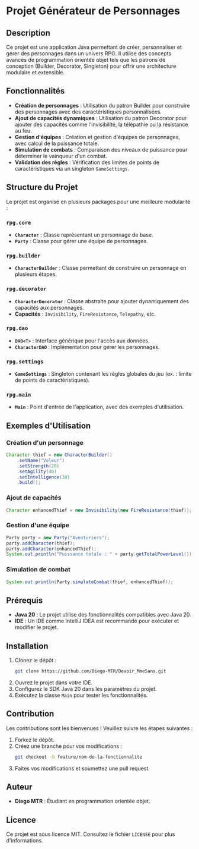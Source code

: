 # Projet Générateur de Personnages

## Description
Ce projet est une application Java permettant de créer, personnaliser et gérer des personnages dans un univers RPG. Il utilise des concepts avancés de programmation orientée objet tels que les patrons de conception (Builder, Decorator, Singleton) pour offrir une architecture modulaire et extensible.

## Fonctionnalités
- **Création de personnages** : Utilisation du patron Builder pour construire des personnages avec des caractéristiques personnalisées.
- **Ajout de capacités dynamiques** : Utilisation du patron Decorator pour ajouter des capacités comme l'invisibilité, la télépathie ou la résistance au feu.
- **Gestion d'équipes** : Création et gestion d'équipes de personnages, avec calcul de la puissance totale.
- **Simulation de combats** : Comparaison des niveaux de puissance pour déterminer le vainqueur d'un combat.
- **Validation des règles** : Vérification des limites de points de caractéristiques via un singleton `GameSettings`.

## Structure du Projet
Le projet est organisé en plusieurs packages pour une meilleure modularité :

### `rpg.core`
- **`Character`** : Classe représentant un personnage de base.
- **`Party`** : Classe pour gérer une équipe de personnages.

### `rpg.builder`
- **`CharacterBuilder`** : Classe permettant de construire un personnage en plusieurs étapes.

### `rpg.decorator`
- **`CharacterDecorator`** : Classe abstraite pour ajouter dynamiquement des capacités aux personnages.
- **Capacités** : `Invisibility`, `FireResistance`, `Telepathy`, etc.

### `rpg.dao`
- **`DAO<T>`** : Interface générique pour l'accès aux données.
- **`CharacterDAO`** : Implémentation pour gérer les personnages.

### `rpg.settings`
- **`GameSettings`** : Singleton contenant les règles globales du jeu (ex. : limite de points de caractéristiques).

### `rpg.main`
- **`Main`** : Point d'entrée de l'application, avec des exemples d'utilisation.

## Exemples d'Utilisation
### Création d'un personnage
```java
Character thief = new CharacterBuilder()
    .setName("Voleur")
    .setStrength(20)
    .setAgility(40)
    .setIntelligence(30)
    .build();
```

### Ajout de capacités
```java
Character enhancedThief = new Invisibility(new FireResistance(thief));
```

### Gestion d'une équipe
```java
Party party = new Party("Aventuriers");
party.addCharacter(thief);
party.addCharacter(enhancedThief);
System.out.println("Puissance totale : " + party.getTotalPowerLevel());
```

### Simulation de combat
```java
System.out.println(Party.simulateCombat(thief, enhancedThief));
```

## Prérequis
- **Java 20** : Le projet utilise des fonctionnalités compatibles avec Java 20.
- **IDE** : Un IDE comme IntelliJ IDEA est recommandé pour exécuter et modifier le projet.

## Installation
1. Clonez le dépôt :
   ```bash
   git clone https://github.com/Diego-MTR/Devoir_MmeSans.git
   ```
2. Ouvrez le projet dans votre IDE.
3. Configurez le SDK Java 20 dans les paramètres du projet.
4. Exécutez la classe `Main` pour tester les fonctionnalités.

## Contribution
Les contributions sont les bienvenues ! Veuillez suivre les étapes suivantes :
1. Forkez le dépôt.
2. Créez une branche pour vos modifications :
   ```bash
   git checkout -b feature/nom-de-la-fonctionnalite
   ```
3. Faites vos modifications et soumettez une pull request.

## Auteur
- **Diego MTR** : Étudiant en programmation orientée objet.

## Licence
Ce projet est sous licence MIT. Consultez le fichier `LICENSE` pour plus d'informations.